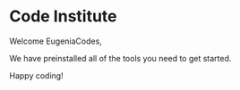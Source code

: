 # Code Institute

Welcome EugeniaCodes,

We have preinstalled all of the tools you need to get started.

Happy coding!